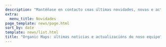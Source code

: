 ```yaml
---
description: "Mantéñase en contacto coas últimas novidades, novas e actualizacións de Organic Maps do noso equipo"
extra:
  menu_title: Novidades
page_template: news/page.html
sort_by: date
template: news/list.html
title: "Organic Maps: últimas noticias e actualizacións do noso equipo"
---
```


